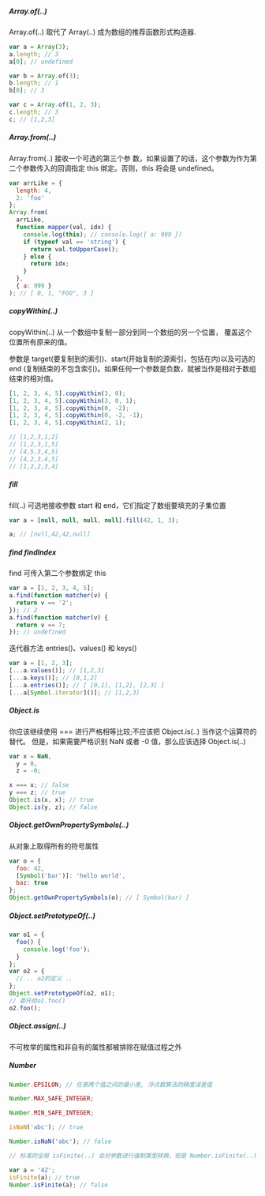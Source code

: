 ##### Array.of(..)

Array.of(..) 取代了 Array(..) 成为数组的推荐函数形式构造器.

```javascript
var a = Array(3);
a.length; // 3
a[0]; // undefined

var b = Array.of(3);
b.length; // 1
b[0]; // 3

var c = Array.of(1, 2, 3);
c.length; // 3
c; // [1,2,3]
```

##### Array.from(..)

Array.from(..) 接收一个可选的第三个参 数，如果设置了的话，这个参数为作为第二个参数传入的回调指定 this 绑定。否则，this 将会是 undefined。

```javascript
var arrLike = {
  length: 4,
  2: 'foo'
};
Array.from(
  arrLike,
  function mapper(val, idx) {
    console.log(this); // console.log({ a: 999 })
    if (typeof val == 'string') {
      return val.toUpperCase();
    } else {
      return idx;
    }
  },
  { a: 999 }
); // [ 0, 1, "FOO", 3 ]
```

##### copyWithin(..)

copyWithin(..) 从一个数组中复制一部分到同一个数组的另一个位置， 覆盖这个位置所有原来的值。

参数是 target(要复制到的索引)、start(开始复制的源索引，包括在内)以及可选的 end (复制结束的不包含索引)。如果任何一个参数是负数，就被当作是相对于数组结束的相对值。

```javascript
[1, 2, 3, 4, 5].copyWithin(3, 0);
[1, 2, 3, 4, 5].copyWithin(3, 0, 1);
[1, 2, 3, 4, 5].copyWithin(0, -2);
[1, 2, 3, 4, 5].copyWithin(0, -2, -1);
[1, 2, 3, 4, 5].copyWithin(2, 1);

// [1,2,3,1,2]
// [1,2,3,1,5]
// [4,5,3,4,5]
// [4,2,3,4,5]
// [1,2,2,3,4]
```

##### fill

fill(..) 可选地接收参数 start 和 end，它们指定了数组要填充的子集位置

```javascript
var a = [null, null, null, null].fill(42, 1, 3);

a; // [null,42,42,null]
```

##### find findIndex

find 可传入第二个参数绑定 this

```javascript
var a = [1, 2, 3, 4, 5];
a.find(function matcher(v) {
  return v == '2';
}); // 2
a.find(function matcher(v) {
  return v == 7;
}); // undefined
```

迭代器方法 entries()、values() 和 keys()

```javascript
var a = [1, 2, 3];
[...a.values()]; // [1,2,3]
[...a.keys()]; // [0,1,2]
[...a.entries()]; // [ [0,1], [1,2], [2,3] ]
[...a[Symbol.iterator]()]; // [1,2,3]
```

##### Object.is

你应该继续使用 === 进行严格相等比较;不应该把 Object.is(..) 当作这个运算符的替代。 但是，如果需要严格识别 NaN 或者 -0 值，那么应该选择 Object.is(..)

```javascript
var x = NaN,
  y = 0,
  z = -0;

x === x; // false
y === z; // true
Object.is(x, x); // true
Object.is(y, z); // false
```

##### Object.getOwnPropertySymbols(..)

从对象上取得所有的符号属性

```javascript
var o = {
  foo: 42,
  [Symbol('bar')]: 'hello world',
  baz: true
};
Object.getOwnPropertySymbols(o); // [ Symbol(bar) ]
```

##### Object.setPrototypeOf(..)

```javascript
var o1 = {
  foo() {
    console.log('foo');
  }
};
var o2 = {
  // .. o2的定义 ..
};
Object.setPrototypeOf(o2, o1);
// 委托给o1.foo()
o2.foo();
```

##### Object.assign(..)

不可枚举的属性和非自有的属性都被排除在赋值过程之外

##### Number

```javascript
Number.EPSILON; // 任意两个值之间的最小差, 浮点数算法的精度误差值

Number.MAX_SAFE_INTEGER;

Number.MIN_SAFE_INTEGER;

isNaN('abc'); // true

Number.isNaN('abc'); // false

// 标准的全局 isFinite(..) 会对参数进行强制类型转换，但是 Number.isFinite(..) 不会

var a = '42';
isFinite(a); // true
Number.isFinite(a); // false
```
